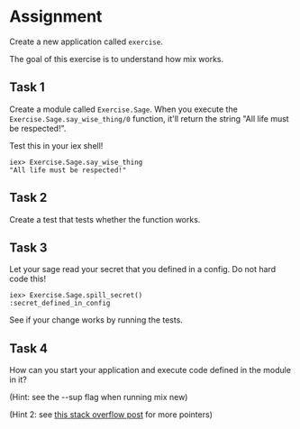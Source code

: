 # Assignment

Create a new application called `exercise`.

The goal of this exercise is to understand how mix works.

## Task 1

Create a module called `Exercise.Sage`. When you execute the `Exercise.Sage.say_wise_thing/0` function, it'll return the string "All life must be respected!".

Test this in your iex shell!

```text
iex> Exercise.Sage.say_wise_thing
"All life must be respected!"
```

## Task 2

Create a test that tests whether the function works.

## Task 3

Let your sage read your secret that you defined in a config. Do not hard code this!

```text
iex> Exercise.Sage.spill_secret()
:secret_defined_in_config
```

See if your change works by running the tests.

## Task 4

How can you start your application and execute code defined in the module in it?

(Hint: see the --sup flag when running mix new)

(Hint 2: see [this stack overflow post](https://stackoverflow.com/questions/30687781/how-to-run-an-elixir-application) for more pointers)